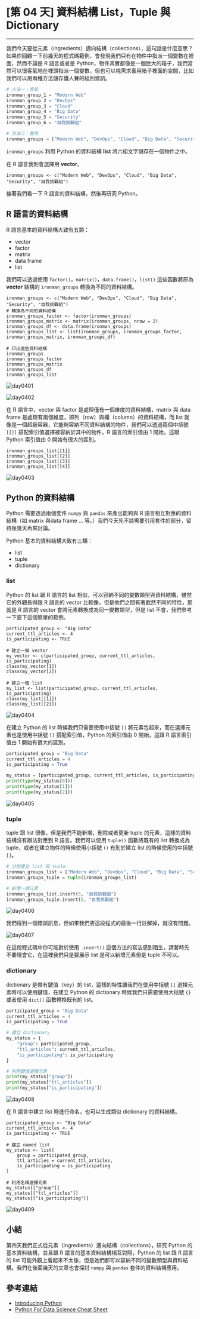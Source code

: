 # [第 04 天] 資料結構 List，Tuple 與 Dictionary

---

我們今天要從元素（ingredients）邁向結構（collections），這句話是什麼意思？如果你回顧一下前幾天的程式碼範例，會發現我們只有在物件中指派一個變數在裡面，然而不論是 R 語言或者是 Python，物件其實都像是一個巨大的箱子，我們當然可以很客氣地在裡頭指派一個變數，但也可以視需求善用箱子裡面的空間，比如我們可以用兩種方法儲存鐵人賽的組別資訊。

```python
# 方法一：客氣
ironman_group_1 = "Modern Web"
ironman_group_2 = "DevOps"
ironman_group_3 = "Cloud"
ironman_group_4 = "Big Data"
ironman_group_5 = "Security"
ironman_group_6 = "自我挑戰組"

# 方法二：善用
ironman_groups = ["Modern Web", "DevOps", "Cloud", "Big Data", "Security", "自我挑戰組"]
```

`ironman_groups` 利用 Python 的資料結構 **list** 將六組文字儲存在一個物件之中。

在 R 語言我則會選擇用 **vector**。

```
ironman_groups <- c("Modern Web", "DevOps", "Cloud", "Big Data", "Security", "自我挑戰組")
```

接著我們看一下 R 語言的資料結構，然後再研究 Python。

## R 語言的資料結構

R 語言基本的資料結構大致有五類：

- vector
- factor
- matrix
- data frame
- list

我們可以透過使用 `factor()`，`matrix()`，`data.frame()`，`list()` 這些函數將原為 **vector** 結構的 `ironman_groups` 轉換為不同的資料結構。

```
ironman_groups <- c("Modern Web", "DevOps", "Cloud", "Big Data", "Security", "自我挑戰組")
# 轉換為不同的資料結構
ironman_groups_factor <- factor(ironman_groups)
ironman_groups_matrix <- matrix(ironman_groups, nrow = 2)
ironman_groups_df <- data.frame(ironman_groups)
ironman_groups_list <- list(ironman_groups, ironman_groups_factor, ironman_groups_matrix, ironman_groups_df)

# 印出這些資料結構
ironman_groups
ironman_groups_factor
ironman_groups_matrix
ironman_groups_df
ironman_groups_list
```

![day0401](https://storage.googleapis.com/2017_ithome_ironman/day0401.png)

![day0402](https://storage.googleapis.com/2017_ithome_ironman/day0402.png)

在 R 語言中，vector 與 factor 是處理僅有一個維度的資料結構，matrix 與 data frame 是處理有兩個維度，即列（row）與欄（column）的資料結構，而 list 就像是一個超級容器，它能夠容納不同資料結構的物件，我們可以透過兩個中括號 `[[]]` 搭配索引值選擇被容納於其中的物件，R 語言的索引值由 1 開始，這跟 Python 索引值由 0 開始有很大的區別。

```
ironman_groups_list[[1]]
ironman_groups_list[[2]]
ironman_groups_list[[3]]
ironman_groups_list[[4]]
```

![day0403](https://storage.googleapis.com/2017_ithome_ironman/day0403.png)

## Python 的資料結構

Python 需要透過兩個套件 `numpy` 與 `pandas` 來產出能夠與 R 語言相互對應的資料結構（如 matrix 與data frame ... 等。）我們今天先不談需要引用套件的部分，留待後幾天再來討論。

Python 基本的資料結構大致有三類：

- list
- tuple
- dictionary

### list

Python 的 list 跟 R 語言的 list 相似，可以容納不同的變數類型與資料結構，雖然它的外觀長得跟 R 語言的 vector 比較像，但是他們之間有著截然不同的特性，那就是 R 語言的 vector 會將元素轉換成為同一變數類型，但是 list 不會，我們參考一下底下這個簡單的範例。

```
participated_group <- "Big Data"
current_ttl_articles <- 4
is_participating <- TRUE

# 建立一個 vector
my_vector <- c(participated_group, current_ttl_articles, is_participating)
class(my_vector[1])
class(my_vector[2])

# 建立一個 list
my_list <- list(participated_group, current_ttl_articles, is_participating)
class(my_list[[1]])
class(my_list[[2]])
```

![day0404](https://storage.googleapis.com/2017_ithome_ironman/day0404.png)

在建立 Python 的 list 時候我們只需要使用中括號 `[]` 將元素包起來，而在選擇元素也是使用中括號 `[]` 搭配索引值，Python 的索引值由 0 開始，這跟 R 語言索引值由 1 開始有很大的區別。

```python
participated_group = "Big Data"
current_ttl_articles = 4
is_participating = True

my_status = [participated_group, current_ttl_articles, is_participating]
print(type(my_status[0]))
print(type(my_status[1]))
print(type(my_status[2]))
```

![day0405](https://storage.googleapis.com/2017_ithome_ironman/day0405.png)

### tuple

tuple 跟 list 很像，但是我們不能新增，刪除或者更新 tuple 的元素，這樣的資料結構沒有辦法對應到 R 語言。我們可以使用 `tuple()` 函數將既有的 list 轉換成為 tuple，或者在建立物件的時候使用小括號 `()` 有別於建立 list 的時候使用的中括號 `[]`。

```python
# 分別建立 list 與 tuple
ironman_groups_list = ["Modern Web", "DevOps", "Cloud", "Big Data", "Security"]
ironman_groups_tuple = tuple(ironman_groups_list)

# 新增一個元素
ironman_groups_list.insert(5, "自我挑戰組")
ironman_groups_tuple.insert(5, "自我挑戰組")
```

![day0406](https://storage.googleapis.com/2017_ithome_ironman/day0406.png)

我們得到一個錯誤訊息，但如果我們將這段程式的最後一行註解掉，就沒有問題。

![day0407](https://storage.googleapis.com/2017_ithome_ironman/day0407.png)

在這段程式碼中你可能對於使用 `.insert()` 這個方法的寫法感到陌生，請暫時先不要理會它，在這裡我們只是要展示 list 是可以新增元素但是 tuple 不可以。

### dictionary

dictionary 是帶有鍵值（key）的 list，這樣的特性讓我們在使用中括號 `[]` 選擇元素時可以使用鍵值，在建立 Python 的 dictionary 時候我們只需要使用大括號 `{}` 或者使用 `dict()` 函數轉換既有的 list。

```python
participated_group = "Big Data"
current_ttl_articles = 4
is_participating = True

# 建立 dictionary
my_status = {
    "group": participated_group,
    "ttl_articles": current_ttl_articles,
    "is_participating": is_participating
}

# 利用鍵值選擇元素
print(my_status["group"])
print(my_status["ttl_articles"])
print(my_status["is_participating"])
```

![day0408](https://storage.googleapis.com/2017_ithome_ironman/day0408.png)

在 R 語言中建立 list 時進行命名，也可以生成類似 dictionary 的資料結構。

```
participated_group <- "Big Data"
current_ttl_articles <- 4
is_participating <- TRUE

# 建立 named list
my_status <- list(
    group = participated_group,
    ttl_articles = current_ttl_articles,
    is_participating = is_participating
)

# 利用名稱選擇元素
my_status[["group"]]
my_status[["ttl_articles"]]
my_status[["is_participating"]]
```

![day0409](https://storage.googleapis.com/2017_ithome_ironman/day0409.png)

## 小結

第四天我們正式從元素（ingredients）邁向結構（collections），研究 Python 的基本資料結構，並且跟 R 語言的基本資料結構相互對照，Python 的 list 跟 R 語言的 list 可能外觀上看起來不太像，但是她們都可以容納不同的變數類型與資料結構。我們在後面幾天的文章也會探討 `numpy` 與 `pandas` 套件的資料結構應用。

## 參考連結

- [Introducing Python](http://shop.oreilly.com/product/0636920028659.do)
- [Python For Data Science Cheat Sheet](https://s3.amazonaws.com/assets.datacamp.com/blog_assets/PythonForDataScience.pdf)
